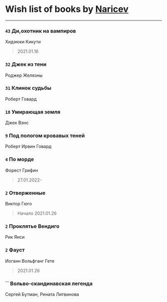 # Wish list of books by [Naricev](https://plus.google.com/u/0/107090515204537133928/)
---

### `43` Ди,охотник на вампиров
Хидэюки Кикути
> 2021.01.16

### `32` Джек из тени
Роджер Желязны

### `31` Клинок судьбы
Роберт Говард

### `18` Умирающая земля
Джек Вэнс

### `9` Под пологом кровавых теней
Роберт Ирвин Говард

### `4` По морде
Форест Грифин
> 27.01.2022-

### `2` Отверженные
Виктор Гюго
> Начало 2021.01.26

### `2` Проклятье Вендиго
Рик Янси

### `2` Фауст
Иоганн Вольфганг Гете
> 2021.01.26

### `` Вольво-скандинавская легенда
Сергей Бутман, Рената Литвинова


